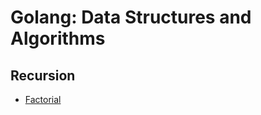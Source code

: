 # Golang: Data Structures and Algorithms

## Recursion
- [Factorial](https://github.com/soumayg9673/golang-data-structures-and-algorithms/blob/main/recursion/factorial/main.go)